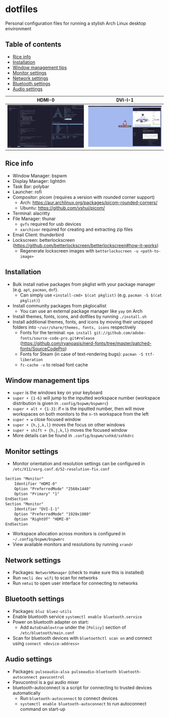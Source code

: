 # dotfiles

Personal configuration files for running a stylish Arch Linux desktop environment

## Table of contents
- [Rice info](#rice-info)
- [Installation](#installation)
- [Window management tips](#window-management-tips)
- [Monitor settings](#monitor-settings)
- [Network settings](#network-settings)
- [Bluetooth settings](#bluetooth-settings)
- [Audio settings](#audio-settings)

|HDMI-0|DVI-I-1|   
|-|-|
|![img](images/snapshot_2.png)|![img](images/snapshot_3.png)|


## Rice info
- Window Manager: bspwm
- Display Manager: lightdm
- Task Bar: polybar
- Launcher: rofi
- Compositor: picom (requires a version with rounded corner support)
    - Arch: https://aur.archlinux.org/packages/picom-rounded-corners/
    - Ubuntu: https://github.com/yshui/picom/
- Terminal: alacritty
- File Manager: thunar
    - `gvfs` required for usb devices
    - `xarchiver` required for creating and extracting zip files
- Email Client: thunderbird
- Lockscreen: betterlockscreen (https://github.com/betterlockscreen/betterlockscreen#how-it-works)
    - Regenerate lockscreen images with `betterlockscreen -u <path-to-image>`

## Installation
- Bulk install native packages from pkglist with your package manager (e.g. `apt`, `pacman`, `dnf`).
    - Can simply use `<install-cmd> $(cat pkglist)` (e.g. `pacman -S $(cat pkglist)`)
- Install community packages from pkglocallist
    - You can use an external package manager like `yay` on Arch
- Install themes, fonts, icons, and dotfiles by running `./install.sh`
- Install additional themes, fonts, and icons by moving their unzipped folders into `~/usr/share/themes, fonts, icons` respectively
    - Fonts for the terminal: `npm install git://github.com/adobe-fonts/source-code-pro.git#release`  (https://github.com/ryanoasis/nerd-fonts/tree/master/patched-fonts/SourceCodePro)
    - Fonts for Steam (in case of text-rendering bugs): `pacman -S ttf-liberation`
    - `fc-cache -v` to reload font cache

## Window management tips
- `super` is the windows key on your keyboard
- `super + {1-6}` will jump to the inputted workspace number (workspace distribution is given in `.config/bspwm/bspwmrc`)
- `super + alt + {1-3}`: if `n` is the inputted number, then will move workspaces on both monitors to the `n-th` workspace from the left
- `super + w` close focused window
- `super + {h,j,k,l}` moves the focus on other windows
- `super + shift + {h,j,k,l}` moves the focused window
- More details can be found in `.config/bspwm/sxhkd/sxhkdrc`

## Monitor settings
- Monitor orientation and resolution settings can be configured in `/etc/X11/xorg.conf.d/52-resolution-fix.conf`
```
Section "Monitor"
    Identifier "HDMI-0"
    Option "PreferredMode" "2560x1440"
    Option "Primary" "1"
EndSection
Section "Monitor"
    Identifier "DVI-I-1"
    Option "PreferredMode" "1920x1080"
    Option "RightOf" "HDMI-0"
EndSection
```
- Workspace allocation across monitors is configured in `~/.config/bspwm/bspwmrc`
- View available monitors and resolutions by running `xrandr`

## Network settings
- Packages: `NetworkManager` (check to make sure this is installed)
- Run `nmcli dev wifi` to scan for networks
- Run `nmtui` to open user interface for connecting to networks

## Bluetooth settings
- Packages: `bluz bluez-utils`
- Enable bluetooth service `systemctl enable bluetooth.service`
- Power on bluetooth adapter on start:
    - Add `AutoEnable=true` under the `[Policy]` section of `/etc/bluetooth/main.conf`
- Scan for bluetooth devices with `bluetoothctl scan on` and connect using `connect <device-address>`

## Audio settings
- Packages: `pulseaudio-alsa pulseaudio-bluetooth bluetooth-autoconnect pavucontrol`
- Pavucontrol is a gui audio mixer
- bluetooth-autoconnect is a script for connecting to trusted devices automatically
    - Run `bluetooth-autoconnect` to connect devices
    - `systemctl enable bluetooth-autoconnect` to run autoconnect command on start-up
